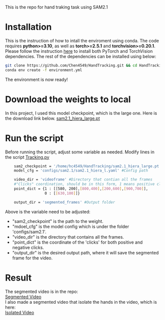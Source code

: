 This is the repo for hand traking task using SAM2.1
# Installation
This is the instruction of how to intall the enviroment using conda.
The code requires **python>=3.10**, as well as **torch>=2.5.1** and **torchvision>=0.20.1**.
Please follow the instruction [here](https://pytorch.org/get-started/locally/) to install both PyTorch and TorchVision dependencies.
The rest of the dependencies can be installed using below:

```bash
git clone https://github.com/Chen4549/HandTracking.git && cd HandTracking
conda env create -f environment.yml
```
The environment is now ready!
# Download the weights to local
In this project, I used this model checkpoint, which is the large one. Here is the download link below.
[sam2.1_hiera_large.pt](https://dl.fbaipublicfiles.com/segment_anything_2/092824/sam2.1_hiera_large.pt)

# Run the script
Before running the script, adjust some variable as needed.
Modify lines in the script [Tracking.py](Tracking.py#L137-L145)
```bash
    sam2_checkpoint = '/home/hc4549/HandTracking/sam2.1_hiera_large.pt' #Weight path (downloaded from official SAM web)
    model_cfg = 'configs/sam2.1/sam2.1_hiera_l.yaml' #Config path

    video_dir = 'videoframe' #Directory that contian all the frames
    #"Clicks" coordination, should be in this form, 1 means positive click, while 0 means negative click.
    point_dict = {1 : [[580, 200],[800,400],[200,600],[900,700]], 
                  0 : [[630,100]]}

    output_dir = 'segmented_frames' #Output folder
```
Above is the variable need to be adjusted:  
- "sam2_checkpoint" is the path to the weight.  
- "mdoel_cfg" is the model config which is under the folder 'configs/sam2.1'.  
- "video_dir" is the directory that contains all the frames.  
- "point_dict" is the coordinate of the 'clicks' for both positive and negative clicks.  
- "output_dir" is the desired output path, where it will save the segmented frame for the video.

# Result
The segmented video is in the repo:  
[Segmented Video](output_video.mp4)  
I also made a segmented video that isolate the hands in the video, which is here:  
[Isolated Video](isolated.mp4)
